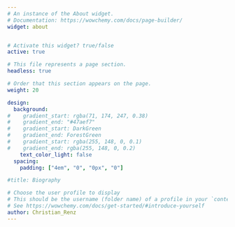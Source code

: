 ```yaml
---
# An instance of the About widget.
# Documentation: https://wowchemy.com/docs/page-builder/
widget: about


# Activate this widget? true/false
active: true

# This file represents a page section.
headless: true

# Order that this section appears on the page.
weight: 20

design:
  background:
#    gradient_start: rgba(71, 174, 247, 0.38)
#    gradient_end: "#47aef7"
#    gradient_start: DarkGreen
#    gradient_end: ForestGreen
#    gradient_start: rgba(255, 148, 0, 0.1)
#    gradient_end: rgba(255, 148, 0, 0.2)
    text_color_light: false
  spacing:
    padding: ["4em", "0", "0px", "0"]

#title: Biography

# Choose the user profile to display
# This should be the username (folder name) of a profile in your `content/authors/` folder.
# See https://wowchemy.com/docs/get-started/#introduce-yourself
author: Christian_Renz
---
```


